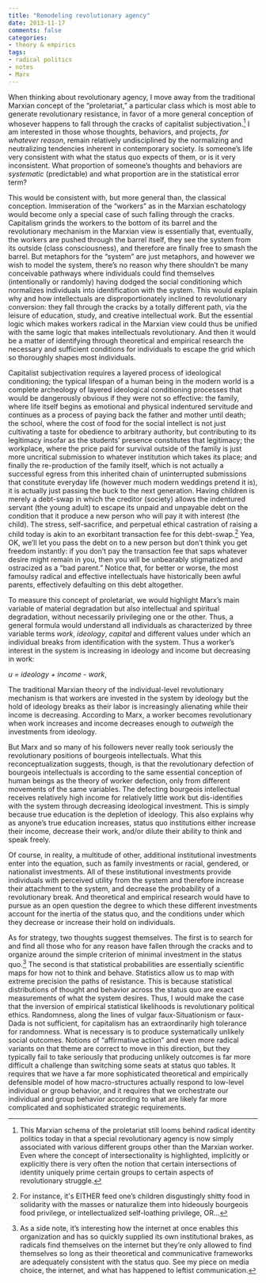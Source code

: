 ```yaml
---
title: "Remodeling revolutionary agency"
date: 2013-11-17
comments: false
categories:
- theory & empirics
tags:
- radical politics
- notes
- Marx
---
```


When thinking about revolutionary agency, I move away from the traditional Marxian concept of the “proletariat,” a particular class which is most able to generate revolutionary resistance, in favor of a more general conception of whosever happens to fall through the cracks of capitalist subjectivation.[^1] I am interested in those whose thoughts, behaviors, and projects, *for whatever reason*, remain relatively undisciplined by the normalizing and neutralizing tendencies inherent in contemporary society. Is someone’s life very consistent with what the status quo expects of them, or is it very inconsistent. What proportion of someone’s thoughts and behaviors are *systematic* (predictable) and what proportion are in the statistical error term?

This would be consistent with, but more general than, the classical conception. Immiseration of the “workers” as in the Marxian eschatology would become only a special case of such falling through the cracks. Capitalism grinds the workers to the bottom of its barrel and the revolutionary mechanism in the Marxian view is essentially that, eventually, the workers are pushed through the barrel itself, they see the system from its outside (class consciousness), and therefore are finally free to smash the barrel. But metaphors for the “system” are just metaphors, and however we wish to model the system, there’s no reason why there shouldn’t be many conceivable pathways where individuals could find themselves (intentionally or randomly) having dodged the social conditioning which normalizes individuals into identification with the system. This would explain why and how intellectuals are disproportionately inclined to revolutionary conversion: they fall through the cracks by a totally different path, via the leisure of education, study, and creative intellectual work. But the essential logic which makes workers radical in the Marxian view could thus be unified with the same logic that makes intellectuals revolutionary. And then it would be a matter of identifying through theoretical and empirical research the necessary and sufficient conditions for individuals to escape the grid which so thoroughly shapes most individuals.

Capitalist subjectivation requires a layered process of ideological conditioning; the typical lifespan of a human being in the modern world is a complete archeology of layered ideological conditioning processes that would be dangerously obvious if they were not so effective: the family, where life itself begins as emotional and physical indentured servitude and continues as a process of paying back the father and mother until death; the school, where the cost of food for the social intellect is not just cultivating a taste for obedience to arbitrary authority, but contributing to its legitimacy insofar as the students’ presence constitutes that legitimacy; the workplace, where the price paid for survival outside of the family is just more uncritical submission to whatever institution which takes its place; and finally the re-production of the family itself, which is not actually a successful egress from this inherited chain of uninterrupted submissions that constitute everyday life (however much modern weddings pretend it is), it is actually just passing the buck to the next generation. Having children is merely a debt-swap in which the creditor (society) allows the indentured servant (the young adult) to escape its unpaid and unpayable debt on the condition that it produce a new person who will pay it with interest (the child). The stress, self-sacrifice, and perpetual ethical castration of raising a child today is akin to an exorbitant transaction fee for this debt-swap.[^2] Yea, OK, we’ll let you pass the debt on to a new person but don’t think you get freedom instantly: if you don’t pay the transaction fee that saps whatever desire might remain in you, then you will be unbearably stigmatized and ostracized as a “bad parent.” Notice that, for better or worse, the most famoulsy radical and effective intellectuals have historically been awful parents, effectively defaulting on this debt altogether.

To measure this concept of proletariat, we would highlight Marx’s main variable of material degradation but also intellectual and spiritual degradation, without necessarily privileging one or the other. Thus, a general formula would understand all individuals as characterized by three variable terms *work*, *ideology*, *capital* and different values under which an individual breaks from identification with the system. Thus a worker’s interest in the system is increasing in ideology and income but decreasing in work:

 *u = ideology + income - work*,

The traditional Marxian theory of the individual-level revolutionary mechanism is that workers are invested in the system by ideology but the hold of ideology breaks as their labor is increasingly alienating while their income is decreasing. According to Marx, a worker becomes revolutionary when work increases and income decreases enough to *outweigh* the investments from ideology.

But Marx and so many of his followers never really took seriously the revolutionary positions of bourgeois intellectuals. What this reconceptualization suggests, though, is that the revolutionary defection of bourgeois intellectuals is according to the same essential conception of human beings as the theory of worker defection, only from different movements of the same variables. The defecting bourgeois intellectual receives relatively high income for relatively little work but dis-identifies with the system through decreasing ideological investment. This is simply because true education is the depletion of ideology. This also explains why as anyone’s true education increases, status quo institutions either increase their income, decrease their work, and/or dilute their ability to think and speak freely.

Of course, in reality, a multitude of other, additional institutional investments enter into the equation, such as family investments or racial, gendered, or nationalist investments. All of these institutional investments provide individuals with perceived utility from the system and therefore increase their attachment to the system, and decrease the probability of a revolutionary break. And theoretical and empirical research would have to pursue as an open question the degree to which these different investments account for the inertia of the status quo, and the conditions under which they decrease or increase their hold on individuals.  

As for strategy, two thoughts suggest themselves. The first is to search for and find all those who for any reason have fallen through the cracks and to organize around the simple criterion of minimal investment in the status quo.[^3] The second is that statistical probabilities are essentially scientific maps for how not to think and behave. Statistics allow us to map with extreme precision the paths of resistance. This is because statistical distributions of thought and behavior across the status quo are exact measurements of what the system desires. Thus, I would make the case that the inversion of empirical statistical likelihoods is revolutionary political ethics. Randomness, along the lines of vulgar faux-Situationism or faux-Dada is not sufficient, for capitalism has an extraordinarily high tolerance for randomness. What is necessary is to produce systematically unlikely social outcomes. Notions of “affirmative action” and even more radical variants on that theme are correct to move in this direction, but they typically fail to take seriously that producing unlikely outcomes is far more difficult a challenge than switching some seats at status quo tables. It requires that we have a far more sophisticated theoretical and empirically defensible model of how macro-structures actually respond to low-level individual or group behavior, and it requires that we orchestrate our individual and group behavior according to what are likely far more complicated and sophisticated strategic requirements.

[^1]:	This Marxian schema of the proletariat still looms behind radical identity politics today in that a special revolutionary agency is now simply associated with various different groups other than the Marxian worker. Even where the concept of intersectionality is highlighted, implicitly or explicitly there is very often the notion that certain intersections of identity uniquely prime certain groups to certain aspects of revolutionary struggle.

[^2]:	For instance, it's EITHER feed one’s children disgustingly shitty food in solidarity with the masses or naturalize them into hideously bourgeois food privilege, or intellectualized self-loathing privilege, OR...

[^3]:	As a side note, it’s interesting how the internet at once enables this organization and has so quickly supplied its own institutional brakes, as radicals find themselves on the internet but they’re only allowed to find themselves so long as their theoretical and communicative frameworks are adequately consistent with the status quo. See my piece on media choice, the internet, and what has happened to leftist communication.